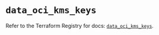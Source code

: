 # `data_oci_kms_keys`

Refer to the Terraform Registry for docs: [`data_oci_kms_keys`](https://registry.terraform.io/providers/oracle/oci/6.18.0/docs/data-sources/kms_keys).
